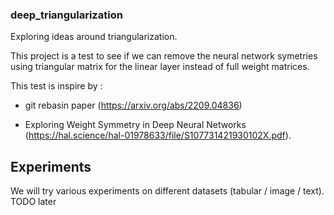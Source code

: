 ### deep_triangularization

Exploring ideas around triangularization.

This project is a test to see if we can remove the neural network symetries using triangular matrix for the linear layer instead of full weight matrices.

This test is inspire by :

- git rebasin paper (https://arxiv.org/abs/2209.04836)

- Exploring Weight Symmetry in Deep Neural Networks (https://hal.science/hal-01978633/file/S107731421930102X.pdf).


## Experiments


We will try various experiments on different datasets (tabular / image / text).
TODO later